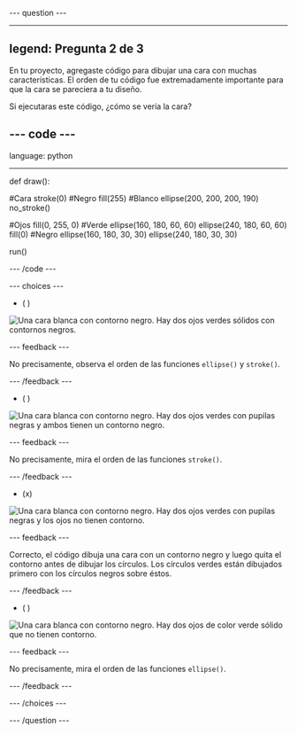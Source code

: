 --- question ---

---
legend: Pregunta 2 de 3
---

En tu proyecto, agregaste código para dibujar una cara con muchas características. El orden de tu código fue extremadamente importante para que la cara se pareciera a tu diseño.

Si ejecutaras este código, ¿cómo se vería la cara?

--- code ---
---
language: python

---

def draw():

  #Cara
  stroke(0) #Negro
  fill(255) #Blanco
  ellipse(200, 200, 200, 190)
  no_stroke()
  
  #Ojos
  fill(0, 255, 0) #Verde
  ellipse(160, 180, 60, 60)
  ellipse(240, 180, 60, 60)
  fill(0) #Negro
  ellipse(160, 180, 30, 30)
  ellipse(240, 180, 30, 30)
  
run()

--- /code ---

--- choices ---

- ( )

![Una cara blanca con contorno negro. Hay dos ojos verdes sólidos con contornos negros.](images/face1.png)

 --- feedback ---

 No precisamente, observa el orden de las funciones `ellipse()` y `stroke()`.

 --- /feedback ---

- ( )

![Una cara blanca con contorno negro. Hay dos ojos verdes con pupilas negras y ambos tienen un contorno negro.](images/face2.png)

 --- feedback ---

 No precisamente, mira el orden de las funciones `stroke()`.

 --- /feedback ---

- (x)

![Una cara blanca con contorno negro. Hay dos ojos verdes con pupilas negras y los ojos no tienen contorno.](images/face3.png)

 --- feedback ---

 Correcto, el código dibuja una cara con un contorno negro y luego quita el contorno antes de dibujar los círculos. Los círculos verdes están dibujados primero con los círculos negros sobre éstos.

 --- /feedback ---

- ( )

![Una cara blanca con contorno negro. Hay dos ojos de color verde sólido que no tienen contorno.](images/face4.png)

 --- feedback ---

 No precisamente, mira el orden de las funciones `ellipse()`.

 --- /feedback ---

--- /choices ---

--- /question ---
